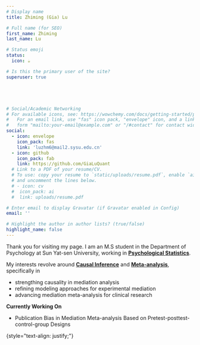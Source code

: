 ```yaml
---
# Display name
title: Zhiming (Gia) Lu

# Full name (for SEO)
first_name: Zhiming
last_name: Lu

# Status emoji
status:
  icon: ☕️

# Is this the primary user of the site?
superuser: true





# Social/Academic Networking
# For available icons, see: https://wowchemy.com/docs/getting-started/page-builder/#icons
#   For an email link, use "fas" icon pack, "envelope" icon, and a link in the
#   form "mailto:your-email@example.com" or "/#contact" for contact widget.
social:
  - icon: envelope
    icon_pack: fas
    link: 'luzhm6@mail2.sysu.edu.cn'
  - icon: github
    icon_pack: fab
    link: https://github.com/GiaLuQuant
  # Link to a PDF of your resume/CV.
  # To use: copy your resume to `static/uploads/resume.pdf`, enable `ai` icons in `params.yaml`,
  # and uncomment the lines below.
  # - icon: cv
  #  icon_pack: ai
  #  link: uploads/resume.pdf

# Enter email to display Gravatar (if Gravatar enabled in Config)
email: ''

# Highlight the author in author lists? (true/false)
highlight_name: false
---
```

Thank you for visiting my page. I am an M.S student in the Department of Psychology at Sun Yat-sen University, working in [**Psychological Statistics**](https://en.wikipedia.org/wiki/Psychological_statistics). 

My interests revolve around [**Causal Inference**](https://en.wikipedia.org/wiki/Causal_inference) and [**Meta-analysis**](https://en.wikipedia.org/wiki/Meta-analysis), specifically in 

- strengthing causality in mediation analysis
- refining modeling approaches for experimental mediation
- advancing mediation meta-analysis for clinical research


**Currently Working On**

- Publication Bias in Mediation Meta-analysis Based on Pretest-posttest-control-group Designs


{style="text-align: justify;"}
